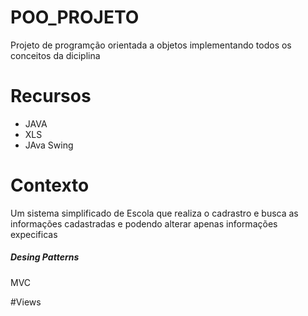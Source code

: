 # POO_PROJETO
Projeto de programção orientada a objetos implementando todos os conceitos da diciplina 
# Recursos
* JAVA
* XLS
* JAva Swing
# Contexto
Um sistema simplificado de Escola que realiza o cadrastro e busca as informações cadastradas e podendo alterar apenas informações expecificas
##### Desing Patterns
MVC

#Views


